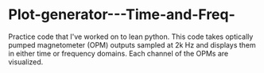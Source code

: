 # Plot-generator---Time-and-Freq-

Practice code that I've worked on to lean python. This code takes optically pumped magnetometer (OPM) outputs sampled at 2k Hz and displays them in either time or frequency domains. Each channel of the OPMs are visualized. 
